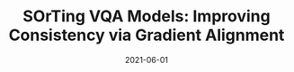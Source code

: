 ---
title: "SOrTing VQA Models: Improving Consistency via Gradient Alignment"
authors:
- Sameer Dharur
- Purva Tendulkar
- Dhruv Batra
- Devi Parikh
- Ramprasaath R. Selvaraju
date: "2021-06-01"
publication: "NAACL"
publication_types: ["1"]
abstract: ""
featured: true
image:
  filename: SOrT_qual
  focal_point: Smart
  preview_only: false
--- 